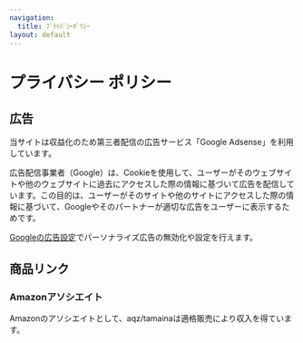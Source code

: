 ```yaml
---
navigation:
  title: ﾌﾟﾗｲﾊﾞｼｰﾎﾟﾘｼｰ
layout: default
---
```


# プライバシー ポリシー

## 広告
当サイトは収益化のため第三者配信の広告サービス「Google Adsense」を利用しています。

広告配信事業者（Google）は、Cookieを使用して、ユーザーがそのウェブサイトや他のウェブサイトに過去にアクセスした際の情報に基づいて広告を配信しています。この目的は、ユーザーがそのサイトや他のサイトにアクセスした際の情報に基づいて、Googleやそのパートナーが適切な広告をユーザーに表示するためです。

[Googleの広告設定](https://www.google.com/settings/ads)でパーソナライズ広告の無効化や設定を行えます。

## 商品リンク
### Amazonアソシエイト
Amazonのアソシエイトとして、aqz/tamainaは適格販売により収入を得ています。
